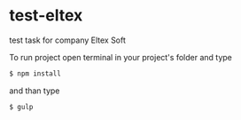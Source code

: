 # test-eltex
test task for company Eltex Soft

To run project open terminal in your project's folder and type
```sh
$ npm install
```

and than type 
```sh
$ gulp
```

